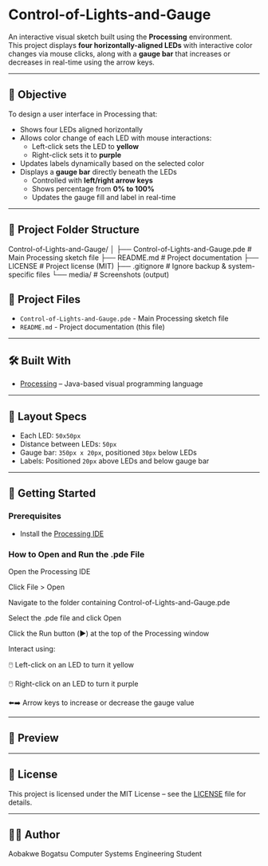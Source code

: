 # Control-of-Lights-and-Gauge

An interactive visual sketch built using the **Processing** environment.  
This project displays **four horizontally-aligned LEDs** with interactive color changes via mouse clicks, along with a **gauge bar** that increases or decreases in real-time using the arrow keys.

---

## 🎯 Objective

To design a user interface in Processing that:
- Shows four LEDs aligned horizontally
- Allows color change of each LED with mouse interactions:
  - Left-click sets the LED to **yellow**
  - Right-click sets it to **purple**
- Updates labels dynamically based on the selected color
- Displays a **gauge bar** directly beneath the LEDs
  - Controlled with **left/right arrow keys**
  - Shows percentage from **0% to 100%**
  - Updates the gauge fill and label in real-time

---

## 📁 Project Folder Structure

Control-of-Lights-and-Gauge/
│
├── Control-of-Lights-and-Gauge.pde    # Main Processing sketch file
├── README.md                          # Project documentation
├── LICENSE                            # Project license (MIT)
├── .gitignore                         # Ignore backup & system-specific files
└── media/                             # Screenshots (output)

## 📁 Project Files

- `Control-of-Lights-and-Gauge.pde` - Main Processing sketch file
-  `README.md` -  Project documentation (this file)

---

## 🛠️ Built With

- [Processing](https://processing.org/) – Java-based visual programming language

---

## 📐 Layout Specs

- Each LED: `50x50px`
- Distance between LEDs: `50px`
- Gauge bar: `350px x 20px`, positioned `30px` below LEDs
- Labels: Positioned `20px` above LEDs and below gauge bar

---

## 🚀 Getting Started

### Prerequisites

- Install the [Processing IDE](https://processing.org/download/)

### How to Open and Run the .pde File
Open the Processing IDE

Click File > Open

Navigate to the folder containing Control-of-Lights-and-Gauge.pde

Select the .pde file and click Open

Click the Run button (▶️) at the top of the Processing window

Interact using:

🖱️ Left-click on an LED to turn it yellow

🖱️ Right-click on an LED to turn it purple

⬅️➡️ Arrow keys to increase or decrease the gauge value

---

## 📸 Preview



---

## 📄 License

This project is licensed under the MIT License – see the [LICENSE](LICENSE) file for details.

---

## 🙋‍♂️ Author
Aobakwe Bogatsu
Computer Systems Engineering Student
